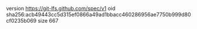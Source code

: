 version https://git-lfs.github.com/spec/v1
oid sha256:acb49443cc5d315ef0866a49ad1bbacc460286956ae7750b999d80cf0235b069
size 667
